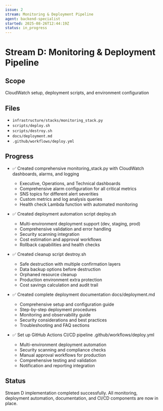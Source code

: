 ```yaml
---
issue: 2
stream: Monitoring & Deployment Pipeline
agent: backend-specialist
started: 2025-08-26T12:44:19Z
status: in_progress
---
```


# Stream D: Monitoring & Deployment Pipeline

## Scope
CloudWatch setup, deployment scripts, and environment configuration

## Files
- `infrastructure/stacks/monitoring_stack.py`
- `scripts/deploy.sh`
- `scripts/destroy.sh`
- `docs/deployment.md`
- `.github/workflows/deploy.yml`

## Progress
- ✅ Created comprehensive monitoring_stack.py with CloudWatch dashboards, alarms, and logging
  - Executive, Operations, and Technical dashboards
  - Comprehensive alarm configuration for all critical metrics
  - SNS topics for different alert severities
  - Custom metrics and log analysis queries
  - Health check Lambda function with automated monitoring

- ✅ Created deployment automation script deploy.sh
  - Multi-environment deployment support (dev, staging, prod)
  - Comprehensive validation and error handling
  - Security scanning integration
  - Cost estimation and approval workflows
  - Rollback capabilities and health checks

- ✅ Created cleanup script destroy.sh
  - Safe destruction with multiple confirmation layers
  - Data backup options before destruction
  - Orphaned resource cleanup
  - Production environment extra protection
  - Cost savings calculation and audit trail

- ✅ Created complete deployment documentation docs/deployment.md
  - Comprehensive setup and configuration guide
  - Step-by-step deployment procedures
  - Monitoring and observability guide
  - Security considerations and best practices
  - Troubleshooting and FAQ sections

- ✅ Set up GitHub Actions CI/CD pipeline .github/workflows/deploy.yml
  - Multi-environment deployment automation
  - Security scanning and compliance checks
  - Manual approval workflows for production
  - Comprehensive testing and validation
  - Notification and reporting integration

## Status
Stream D implementation completed successfully. All monitoring, deployment automation, documentation, and CI/CD components are now in place.
